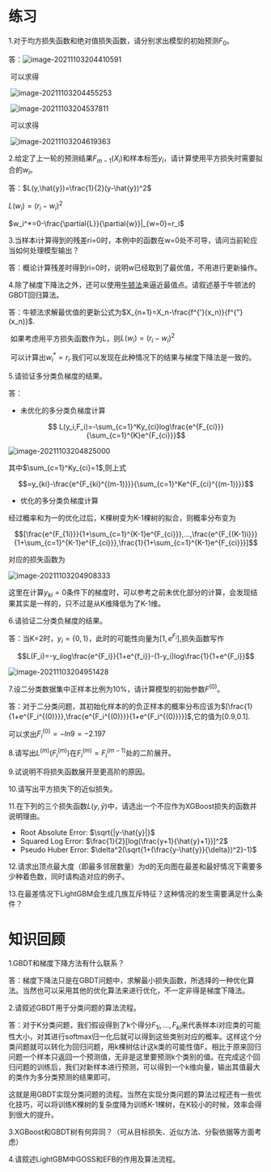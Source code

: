 # 练习

1.对于均方损失函数和绝对值损失函数，请分别求出模型的初始预测$F_0$​。

答：![image-20211103204410591](C:\Users\86188\AppData\Roaming\Typora\typora-user-images\image-20211103204410591.png)

​	可以求得

​		![image-20211103204455253](C:\Users\86188\AppData\Roaming\Typora\typora-user-images\image-20211103204455253.png)	

​	![image-20211103204537811](C:\Users\86188\AppData\Roaming\Typora\typora-user-images\image-20211103204537811.png)

​	可以求得

​	![image-20211103204619363](C:\Users\86188\AppData\Roaming\Typora\typora-user-images\image-20211103204619363.png)

2.给定了上一轮的预测结果$F_{m-1}(X_i)$​​和样本标签$y_i$​，请计算使用平方损失时需要拟合的$w_i$​。

答：$L(y,\hat{y})=\frac{1}{2}(y-\hat{y})^2$

$L(w_i)=(r_i-w_i)^2$

$w_i^*=0-\frac{\partial{L}}{\partial{w}}|_{w=0}=r_i$​​​

3.当样本i计算得到的残差ri=0时，本例中的函数在w=0处不可导，请问当前轮应当如何处理模型输出？

答：概论计算残差时得到ri=0时，说明w已经取到了最优值，不用进行更新操作。

4.除了梯度下降法之外，还可以使用[牛顿法](https://en.wikipedia.org/wiki/Newton's_method_in_optimization)来逼近最值点。请叙述基于牛顿法的GBDT回归算法。

答：牛顿法求解最优值的更新公式为$X_{n+1}=X_n-\frac{f^{'}(x_n)}{f^{"}(x_n)}$​​.

​	如果考虑用平方损失函数作为L，则$L(w_i)=(r_i-w_i)^2$

​	可以计算出$w_i^{*}=r_i$.我们可以发现在此种情况下的结果与梯度下降法是一致的。

5.请验证多分类负梯度的结果。

答：

- 未优化的多分类负梯度计算

$$ L(y_i,F_i)=-\sum_{c=1}^Ky_{ci}log\frac{e^{F_{ci}}}{\sum_{c=1}^{K}e^{F_{ci}}}$$

![image-20211103204825000](C:\Users\86188\AppData\Roaming\Typora\typora-user-images\image-20211103204825000.png)

其中$\sum_{c=1}^Ky_{ci}=1$,则上式

$$=y_{ki}-\frac{e^{F_{ki}^{(m-1)}}}{\sum_{c=1}^Ke^{F_{ci}^{(m-1)}}}$$

- 优化的多分类负梯度计算

经过概率和为一的优化过后，K棵树变为K-1棵树的拟合，则概率分布变为

$$[\frac{e^{F_{1i}}}{1+\sum_{c=1}^{K-1}e^{F_{ci}}},...,\frac{e^{F_{(K-1)i}}}{1+\sum_{c=1}^{K-1}e^{F_{ci}}},\frac{1}{1+\sum_{c=1}^{K-1}e^{F_{ci}}}]$$

对应的损失函数为

![image-20211103204908333](C:\Users\86188\AppData\Roaming\Typora\typora-user-images\image-20211103204908333.png)



这里在计算$y_{ki}=0$​条件下的梯度时，可以参考之前未优化部分的计算，会发现结果其实是一样的，只不过是从K维降低为了K-1维。

6.请验证二分类负梯度的结果。

答：当K=2时，$y_i=\{0,1\}$​，此时的可能性向量为$[1,e^{F_i}]$,损失函数写作

$$L(F_i)=-y_ilog\frac{e^{F_i}}{1+e^{f_i}}-(1-y_i)log\frac{1}{1+e^{F_i}}$$

![image-20211103204951428](C:\Users\86188\AppData\Roaming\Typora\typora-user-images\image-20211103204951428.png)

7.设二分类数据集中正样本比例为10%，请计算模型的初始参数$F^{(0)}$​。

答：对于二分类问题，其初始化样本的的负正样本的概率分布应该为$[\frac{1}{1+e^{F_i^{(0)}}},\frac{e^{F_i^{(0)}}}{1+e^{F_i^{(0)}}}]$​,它的值为[0.9,0.1].

可以求出$F_i^{(0)}=-ln9=-2.197$​

8.请写出$L^{(m)}(F_i^{(m)})$​在$F_i^{(m)}=F_i^{(m-1)}$处的二阶展开。

9.试说明不将损失函数展开至更高阶的原因。

10.请写出平方损失下的近似损失。

11.在下列的三个损失函数$L(y,\hat{y})$​中，请选出一个不应作为XGBoost损失的函数并说明理由。

- Root Absolute Error: $\sqrt{|y-\hat{y}|}$​​
- Squared Log Error: $\frac{1}{2}[log(\frac{y+1}{\hat{y}+1})]^2$
- Pseudo Huber Error: $\delta^2(\sqrt{1+(\frac{y-\hat{y}}{\delta})^2}-1)$

12.请求出顶点最大度（即最多邻居数量）为d的无向图在最差和最好情况下需要多少种着色数，同时请构造对应的例子。

13.在最差情况下LightGBM会生成几族互斥特征？这种情况的发生需要满足什么条件？





# 知识回顾

1.GBDT和梯度下降方法有什么联系？

答：梯度下降法只是在GBDT问题中，求解最小损失函数，所选择的一种优化算法。当然也可以采用其他的优化算法来进行优化，不一定非得是梯度下降法。

2.请叙述GBDT用于分类问题的算法流程。

答：对于K分类问题，我们假设得到了k个得分$F_{1i},...,F_{ki}$​​来代表样本i对应类的可能性大小，对其进行softmax归一化后就可以得到这些类别对应的概率。这样这个分类问题就可以转化为回归问题，用k棵树估计这k类的可能性值F。相比于原来回归问题一个样本只返回一个预测值，无非是这里要预测k个类别的值。在完成这个回归问题的训练后，我们对新样本进行预测，可以得到一个k维向量，输出其值最大的类作为多分类预测的结果即可。

这就是用GBDT实现分类问题的流程。当然在实现分类问题的算法过程还有一些优化技巧，可以将训练K棵树的复杂度降为训练K-1棵树，在K较小的时候，效率会得到很大的提升。​

3.XGBoost和GBDT树有何异同？（可从目标损失、近似方法、分裂依据等方面考虑）

4.请叙述LightGBM中GOSS和EFB的作用及算法流程。



